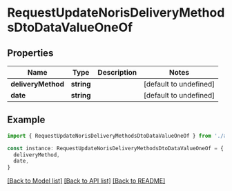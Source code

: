 # RequestUpdateNorisDeliveryMethodsDtoDataValueOneOf

## Properties

| Name               | Type       | Description | Notes                  |
| ------------------ | ---------- | ----------- | ---------------------- |
| **deliveryMethod** | **string** |             | [default to undefined] |
| **date**           | **string** |             | [default to undefined] |

## Example

```typescript
import { RequestUpdateNorisDeliveryMethodsDtoDataValueOneOf } from './api'

const instance: RequestUpdateNorisDeliveryMethodsDtoDataValueOneOf = {
  deliveryMethod,
  date,
}
```

[[Back to Model list]](../README.md#documentation-for-models) [[Back to API list]](../README.md#documentation-for-api-endpoints) [[Back to README]](../README.md)
